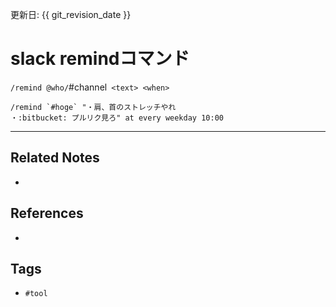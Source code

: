 更新日: {{ git_revision_date }}

# slack remindコマンド
`/remind @who/`#channel` <text> <when>`

```
/remind `#hoge` "・肩、首のストレッチやれ
・:bitbucket: プルリク見ろ" at every weekday 10:00
```

---
## Related Notes
- 

## References
- 

## Tags
- `#tool` 